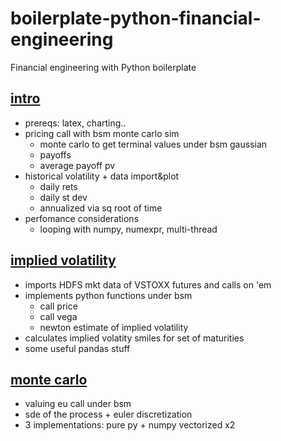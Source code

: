 # boilerplate-python-financial-engineering
Financial engineering with Python boilerplate


## [intro](intro.ipynb)
* prereqs: latex, charting..
* pricing call with bsm monte carlo sim
    - monte carlo to get terminal values under bsm gaussian
    - payoffs
    - average payoff pv
* historical volatility + data import&plot
    - daily rets
    - daily st dev
    - annualized via sq root of time
* perfomance considerations
    - looping with numpy, numexpr, multi-thread

## [implied volatility](implied-volatility.ipynb)
* imports HDFS mkt data of VSTOXX futures and calls on 'em
* implements python functions under bsm
    - call price
    - call vega
    - newton estimate of implied volatility
* calculates implied volatity smiles for set of maturities
* some useful pandas stuff

## [monte carlo](monte-carlo.ipynb)
* valuing eu call under bsm
* sde of the process + euler discretization
* 3 implementations: pure py + numpy vectorized x2




